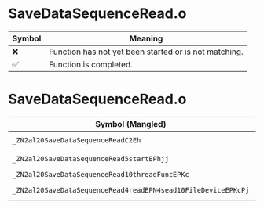 # SaveDataSequenceRead.o
| Symbol | Meaning 
| ------------- | ------------- 
| :x: | Function has not yet been started or is not matching. 
| :white_check_mark: | Function is completed. 


# SaveDataSequenceRead.o
| Symbol (Mangled) | Symbol (Demangled) | Decompiled? |
| ------------- |  ------------- | ------------- |
| `_ZN2al20SaveDataSequenceReadC2Eh` | `al::SaveDataSequenceRead::SaveDataSequenceRead(unsigned char)` | :white_check_mark: |
| `_ZN2al20SaveDataSequenceRead5startEPhjj` | `al::SaveDataSequenceRead::start(unsigned char *,unsigned int,unsigned int)` | :white_check_mark: |
| `_ZN2al20SaveDataSequenceRead10threadFuncEPKc` | `al::SaveDataSequenceRead::threadFunc(char const*)` | :white_check_mark: |
| `_ZN2al20SaveDataSequenceRead4readEPN4sead10FileDeviceEPKcPj` | `al::SaveDataSequenceRead::read(sead::FileDevice *,char const*,unsigned int *)` | :white_check_mark: |
